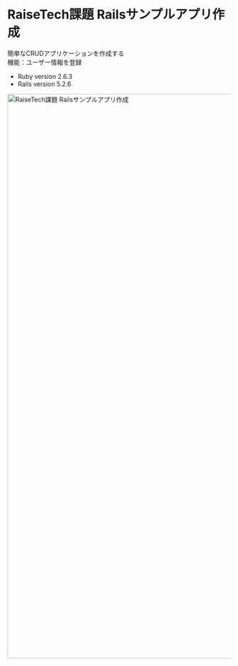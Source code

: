 # RaiseTech課題 Railsサンプルアプリ作成
簡単なCRUDアプリケーションを作成する  
機能：ユーザー情報を登録
* Ruby version 2.6.3
* Rails version 5.2.6

<img width="1272" alt="RaiseTech課題 Railsサンプルアプリ作成" src="https://user-images.githubusercontent.com/50142017/161791699-5f16b028-963d-4f4b-9077-9d51da3072a4.png">
